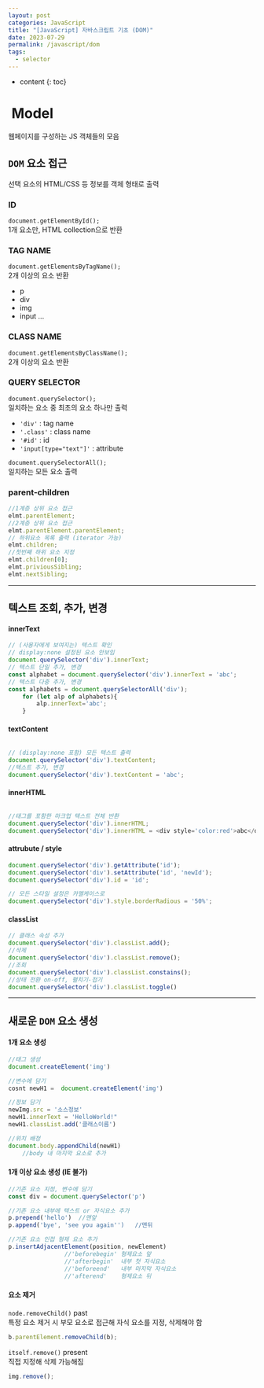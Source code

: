 ```yaml
---
layout: post
categories: JavaScript
title: "[JavaScript] 자바스크립트 기초 (DOM)"
date: 2023-07-29
permalink: /javascript/dom
tags:
  - selector
---
```

* content
{: toc}





#  Model

웹페이지를 구성하는 JS 객체들의 모음

## `DOM` 요소 접근

선택 요소의 HTML/CSS 등 정보를 객체 형태로 출력

### ID

`document.getElementById();`  
1개 요소만, HTML collection으로 반환

### TAG NAME

`document.getElementsByTagName();`  
2개 이상의 요소 반환

- p
- div
- img
- input ...

### CLASS NAME

`document.getElementsByClassName();`  
2개 이상의 요소 반환

### QUERY SELECTOR

`document.querySelector();`  
일치하는 요소 중 최초의 요소 하나만 출력

- `'div'` : tag name
- `'.class'` : class name
- `'#id'` : id
- `'input[type="text"]'` : attribute

`document.querySelectorAll();`  
일치하는 모든 요소 출력

### parent-children

```js
//1계층 상위 요소 접근
elmt.parentElement;
//2계층 상위 요소 접근
elmt.parentElement.parentElement; 
// 하위요소 목록 출력 (iterator 가능)
elmt.children;
//첫번째 하위 요소 지정
elmt.children[0];
elmt.priviousSibling;
elmt.nextSibling;
```

  

---

## 텍스트 조회, 추가, 변경

#### innerText

```js
// (사용자에게 보여지는) 텍스트 확인
// display:none 설정된 요소 안보임
document.querySelector('div').innerText;
// 텍스트 단일 추가, 변경
const alphabet = document.querySelector('div').innerText = 'abc';
// 텍스트 다중 추가, 변경
const alphabets = document.querySelectorAll('div');
	for (let alp of alphabets){
		alp.innerText='abc';  
	}
```

  

#### textContent

```js
  
// (display:none 포함) 모든 텍스트 출력 
document.querySelector('div').textContent;
//텍스트 추가, 변경
document.querySelector('div').textContent = 'abc';
```

  

#### innerHTML

```js

//태그를 포함한 마크업 텍스트 전체 반환
document.querySelector('div').innerHTML;
document.querySelector('div').innerHTML = <div style='color:red'>abc</div>;
```

  

#### attrubute / style

```js
document.querySelector('div').getAttribute('id');
document.querySelector('div').setAttribute('id', 'newId');
document.querySelector('div').id = 'id';

// 모든 스타일 설정은 카멜케이스로
document.querySelector('div').style.borderRadious = '50%';
```

  

#### classList

```js
// 클래스 속성 추가
document.querySelector('div').classList.add();
//삭제
document.querySelector('div').classList.remove();
//조회
document.querySelector('div').classList.constains();
//상태 전환 on-off, 펼치기-접기
document.querySelector('div').classList.toggle() 
```

  

---

## 새로운 `DOM` 요소 생성

#### 1개 요소 생성

```js
//태그 생성
document.createElement('img')

//변수에 담기
cosnt newH1 =  document.createElement('img')

//정보 담기
newImg.src = '소스정보'
newH1.innerText = 'HelloWorld!"
newH1.classList.add('클래스이름')

//위치 배정 
document.body.appendChild(newH1)
	//body 내 마지막 요소로 추가
```

  

#### 1개 이상 요소 생성 (IE 불가)

```js
//기존 요소 지정, 변수에 담기
const div = document.querySelector('p')

//기존 요소 내부에 텍스트 or 자식요소 추가
p.prepend('hello') 	//맨앞
p.append('bye', 'see you again'')	//맨뒤

//기존 요소 인접 형제 요소 추가         
p.insertAdjacentElement(position, newElement)
				//'beforebegin'	형제요소 앞
				//'afterbegin'	내부 첫 자식요소
				//'beforeend'	내부 마지막 자식요소
				//'afterend'	형제요소 뒤
```

#### 요소 제거

`node.removeChild()` past  
특정 요소 제거 시 부모 요소로 접근해 자식 요소를 지정, 삭제해야 함

```js
b.parentElement.removeChild(b);
```

`itself.remove()` present  
직접 지정해 삭제 가능해짐

```js
img.remove();
```